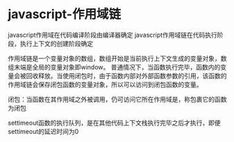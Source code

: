 # javascript-作用域链

javascript作用域在代码编译阶段由编译器确定
javascript作用域链在代码执行阶段，执行上下文的创建阶段确定

作用域链是一个变量对象的数组，数组开始是当前执行上下文生成的变量对象，数组末端是全局的变量对象即window。
普通情况下，当函数执行完毕，函数内的变量会被回收释放。当使用闭包时，由于函数内部对外部函数参数的引用，该函数的作用域链会保存闭包函数的变量对象，所以可以访问到闭包函数的变量。

闭包：当函数在其作用域之外被调用，仍可访问它所在作用域是，称包裹它的函数为闭包

settimeout函数的执行队列，是在其他代码上下文栈执行完毕之后才执行，即便settimeout的延迟时间为0

